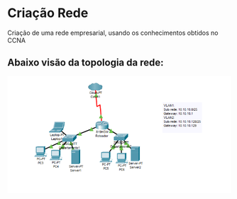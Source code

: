 # Criação Rede
Criação de uma rede empresarial, usando os conhecimentos obtidos no CCNA

## Abaixo visão da topologia da rede:
![Foto da Rede](FotoDaRede.png)
